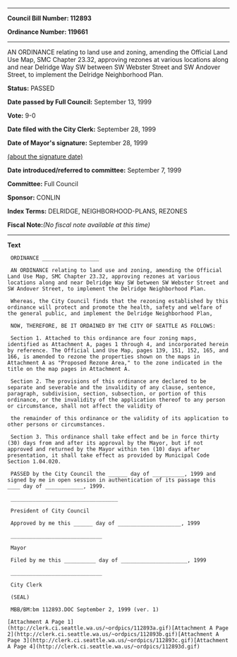 

********

**Council Bill Number: 112893**
   
**Ordinance Number: 119661**
********

 AN ORDINANCE relating to land use and zoning, amending the Official Land Use Map, SMC Chapter 23.32, approving rezones at various locations along and near Delridge Way SW between SW Webster Street and SW Andover Street, to implement the Delridge Neighborhood Plan.

**Status:** PASSED
   
**Date passed by Full Council:** September 13, 1999
   
**Vote:** 9-0
   
**Date filed with the City Clerk:** September 28, 1999
   
**Date of Mayor's signature:** September 28, 1999
   
[(about the signature date)](/~public/approvaldate.htm)
   
   
   
**Date introduced/referred to committee:** September 7, 1999
   
**Committee:** Full Council
   
**Sponsor:** CONLIN
   
   
**Index Terms:** DELRIDGE, NEIGHBORHOOD-PLANS, REZONES

**Fiscal Note:**_(No fiscal note available at this time)_

********

**Text**
   
```
 ORDINANCE __________________

 AN ORDINANCE relating to land use and zoning, amending the Official Land Use Map, SMC Chapter 23.32, approving rezones at various locations along and near Delridge Way SW between SW Webster Street and SW Andover Street, to implement the Delridge Neighborhood Plan.

 Whereas, the City Council finds that the rezoning established by this ordinance will protect and promote the health, safety and welfare of the general public, and implement the Delridge Neighborhood Plan,

 NOW, THEREFORE, BE IT ORDAINED BY THE CITY OF SEATTLE AS FOLLOWS:

 Section 1. Attached to this ordinance are four zoning maps, identified as Attachment A, pages 1 through 4, and incorporated herein by reference. The Official Land Use Map, pages 139, 151, 152, 165, and 166, is amended to rezone the properties shown on the maps in Attachment A as "Proposed Rezone Area," to the zone indicated in the title on the map pages in Attachment A.

 Section 2. The provisions of this ordinance are declared to be separate and severable and the invalidity of any clause, sentence, paragraph, subdivision, section, subsection, or portion of this ordinance, or the invalidity of the application thereof to any person or circumstance, shall not affect the validity of

 the remainder of this ordinance or the validity of its application to other persons or circumstances.

 Section 3. This ordinance shall take effect and be in force thirty (30) days from and after its approval by the Mayor, but if not approved and returned by the Mayor within ten (10) days after presentation, it shall take effect as provided by Municipal Code Section 1.04.020.

 PASSED by the City Council the ______ day of __________, 1999 and signed by me in open session in authentication of its passage this ____ day of ____________, 1999.

 __________________________________

 President of City Council

 Approved by me this ______ day of ____________________, 1999

 _____________________________

 Mayor

 Filed by me this __________ day of _____________________, 1999

 _____________________________

 City Clerk

 (SEAL)

 MBB/BM:bm 112893.DOC September 2, 1999 (ver. 1)

[Attachment A Page 1](http://clerk.ci.seattle.wa.us/~ordpics/112893a.gif)[Attachment A Page 2](http://clerk.ci.seattle.wa.us/~ordpics/112893b.gif)[Attachment A Page 3](http://clerk.ci.seattle.wa.us/~ordpics/112893c.gif)[Attachment A Page 4](http://clerk.ci.seattle.wa.us/~ordpics/112893d.gif)

```
